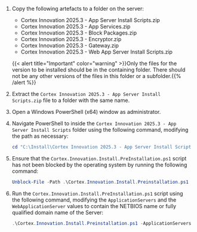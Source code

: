 1. Copy the following artefacts to a folder on the server:
   * Cortex Innovation 2025.3 - App Server Install Scripts.zip
   * Cortex Innovation 2025.3 - App Services.zip
   * Cortex Innovation 2025.3 - Block Packages.zip
   * Cortex Innovation 2025.3 - Encryptor.zip
   * Cortex Innovation 2025.3 - Gateway.zip
   * Cortex Innovation 2025.3 - Web App Server Install Scripts.zip

    {{< alert title="Important" color="warning" >}}Only the files for the version to be installed should be in the containing folder. There should not be any other versions of the files in this folder or a subfolder.{{% /alert %}}

1. Extract the `Cortex Innovation 2025.3 - App Server Install Scripts.zip` file to a folder with the same name.
1. Open a Windows PowerShell (x64) window as administrator.
1. Navigate PowerShell to inside the `Cortex Innovation 2025.3 - App Server Install Scripts` folder using the following command, modifying the path as necessary:

    ```powershell
    cd "C:\Install\Cortex Innovation 2025.3 - App Server Install Scripts"
    ```

1. Ensure that the `Cortex.Innovation.Install.PreInstallation.ps1` script has not been blocked by the operating system by running the following command:

    ```powershell
    Unblock-File -Path .\Cortex.Innovation.Install.Preinstallation.ps1
    ```

1. Run the `Cortex.Innovation.Install.PreInstallation.ps1` script using the following command, modifying the `ApplicationServers` and the `WebApplicationServer` values to contain the NETBIOS name or fully qualified domain name of the Server:

    ```powershell
    .\Cortex.Innovation.Install.Preinstallation.ps1 -ApplicationServers @("app-server1") -WebApplicationServer "webapp-server"
    ```
